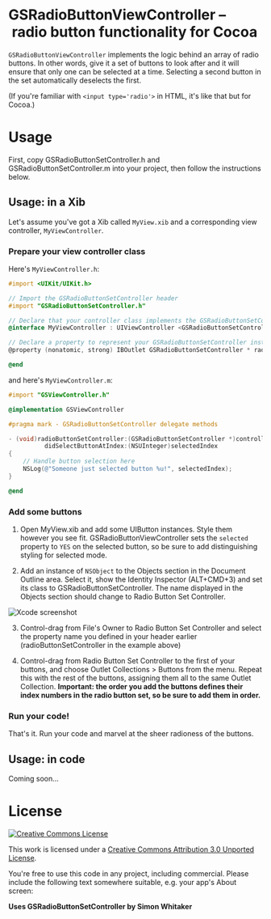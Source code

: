 # GSRadioButtonViewController – radio button functionality for Cocoa

`GSRadioButtonViewController` implements the logic behind an array of
radio buttons. In other words, give it a set of buttons to look after
and it will ensure that only one can be selected at a time. Selecting
a second button in the set automatically deselects the first.

(If you're familiar with `<input type='radio'>` in HTML, it's like that
but for Cocoa.)

# Usage

First, copy GSRadioButtonSetController.h and GSRadioButtonSetController.m
into your project, then follow the instructions below.

## Usage: in a Xib

Let's assume you've got a Xib called `MyView.xib` and a corresponding view 
controller, `MyViewController`.

### Prepare your view controller class

Here's `MyViewController.h`:

```objective-c
#import <UIKit/UIKit.h>

// Import the GSRadioButtonSetController header
#import "GSRadioButtonSetController.h"

// Declare that your controller class implements the GSRadioButtonSetControllerDelegate protocol
@interface MyViewController : UIViewController <GSRadioButtonSetControllerDelegate>

// Declare a property to represent your GSRadioButtonSetController instance
@property (nonatomic, strong) IBOutlet GSRadioButtonSetController * radioButtonSetController;

@end
```

and here's `MyViewController.m`:

```objective-c
#import "GSViewController.h"

@implementation GSViewController

#pragma mark - GSRadioButtonSetController delegate methods

- (void)radioButtonSetController:(GSRadioButtonSetController *)controller 
          didSelectButtonAtIndex:(NSUInteger)selectedIndex
{
    // Handle button selection here
    NSLog(@"Someone just selected button %u!", selectedIndex);
}

@end
```

### Add some buttons

1. Open MyView.xib and add some UIButton instances. Style them however you
see fit. GSRadioButtonViewController sets the `selected` property to `YES` 
on the selected button, so be sure to add distinguishing styling for
selected mode.

2. Add an instance of `NSObject` to the Objects section in the Document
Outline area. Select it, show the Identity Inspector (ALT+CMD+3) and set 
its class to GSRadioButtonSetController. The name displayed in the Objects 
section should change to Radio Button Set Controller.

![Xcode screenshot](http://goosoftware.github.com/GSRadioButtonViewController/images/add-controller-object.png)

3. Control-drag from File's Owner to Radio Button Set Controller and select
the property name you defined in your header earlier (radioButtonSetController
in the example above)

4. Control-drag from Radio Button Set Controller to the first of your buttons,
and choose Outlet Collections > Buttons from the menu. Repeat this with the
rest of the buttons, assigning them all to the same Outlet Collection. 
**Important: the order you add the buttons defines their index numbers in
the radio button set, so be sure to add them in order.**

### Run your code!

That's it. Run your code and marvel at the sheer radioness of the buttons.

## Usage: in code

Coming soon...

# License

[![Creative Commons License](http://i.creativecommons.org/l/by/3.0/88x31.png)](http://creativecommons.org/licenses/by/3.0/)

This work is licensed under a [Creative Commons Attribution 3.0 Unported License](http://creativecommons.org/licenses/by/3.0/).

You're free to use this code in any project, including commercial. Please include the following text somewhere suitable, e.g. your app's About screen:

**Uses GSRadioButtonSetController by Simon Whitaker**
